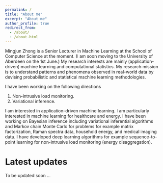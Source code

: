 ```yaml
---
permalink: /
title: "About me"
excerpt: "About me"
author_profile: true
redirect_from: 
  - /about/
  - /about.html
---
```


Mingjun Zhong is a Senior Lecturer in Machine Learning at the School of Computer Science at the moment. (I am soon moving to the University of Aberdeen on the 1st June.) My research interests are mainly (application-driven) machine learning and computational statistics. My research mission is to understand patterns and phenomena observed in real-world data by devising probabilistic and statistical machine learning methodologies.

I have been working on the following directions
1. Non-intrusive load monitoring.
1. Variational inference.

I am interested in application-driven machine learning. I am particularly interested in machine learning for healthcare and energy. I have been working on Bayesian inference including variational inferential algorithms and Markov chain Monte Carlo for problems for example matrix factorization, Raman spectra data, household energy, and medical imaging data. I have developed deep learning algorithms for example sequence-to-point learning for non-intrusive load monitoring (energy disaggregation).

Latest updates
======
To be updated soon ...
